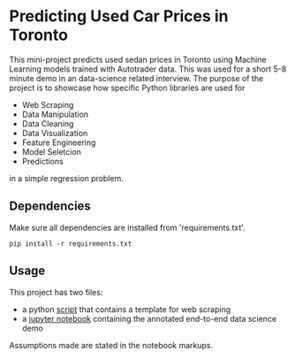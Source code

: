 # Predicting Used Car Prices in Toronto
This mini-project predicts used sedan prices in Toronto using Machine Learning models trained with Autotrader data. This was used for a short 5-8 minute demo in an data-science related interview. The purpose of the project is to showcase how specific Python libraries are used for
* Web Scraping
* Data Manipulation
* Data Cleaning
* Data Visualization
* Feature Engineering
* Model Seletcion
* Predictions

in a simple regression problem. 

## Dependencies
Make sure all dependencies are installed from 'requirements.txt'. 
```
pip install -r requirements.txt
```

## Usage
This project has two files:
* a python [script](https://github.com/isaac-chung/data-science-projects/blob/master/Predicting-Used-Car-Prices-in-Toronto/webscraper.py) that contains a template for web scraping
* a [jupyter notebook](https://github.com/isaac-chung/data-science-projects/blob/master/Predicting-Used-Car-Prices-in-Toronto/Used-car-demo.ipynb) containing the annotated end-to-end data science demo

Assumptions made are stated in the notebook markups. 
